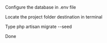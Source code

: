 Configure the database in .env file

Locate the project folder destination in terminal

Type php artisan migrate --seed

Done
